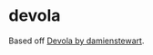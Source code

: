 # devola

Based off [Devola by damienstewart](https://github.com/damienstewart/Startpages/tree/master/Devola%20Startpage).
